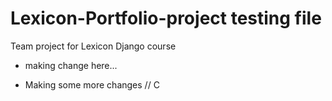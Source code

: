 # Lexicon-Portfolio-project testing file
Team project for Lexicon Django course

- making change here...

- Making some more changes // C
